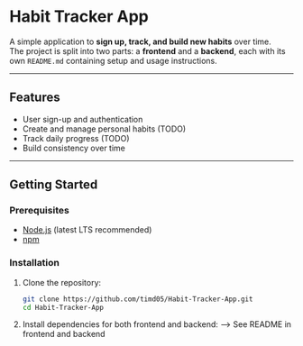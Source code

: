 # Habit Tracker App

A simple application to **sign up, track, and build new habits** over time.  
The project is split into two parts: a **frontend** and a **backend**, each with its own `README.md` containing setup and usage instructions.

---

## Features
- User sign-up and authentication
- Create and manage personal habits (TODO)
- Track daily progress (TODO)
- Build consistency over time

---

## Getting Started

### Prerequisites
- [Node.js](https://nodejs.org/) (latest LTS recommended)
- [npm](https://www.npmjs.com/)

### Installation

1. Clone the repository:
   ```bash
   git clone https://github.com/timd05/Habit-Tracker-App.git
   cd Habit-Tracker-App

2. Install dependencies for both frontend and backend:
   --> See README in frontend and backend
